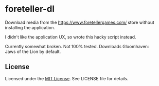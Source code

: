 # foreteller-dl

Download media from the https://www.foretellergames.com/ store without installing the application.

I didn't like the application UX, so wrote this hacky script instead.

Currently somewhat broken. Not 100% tested. Downloads Gloomhaven: Jaws of the Lion by default.

## License

Licensed under the [MIT License](https://nemo.mit-license.org/). See LICENSE file for details.